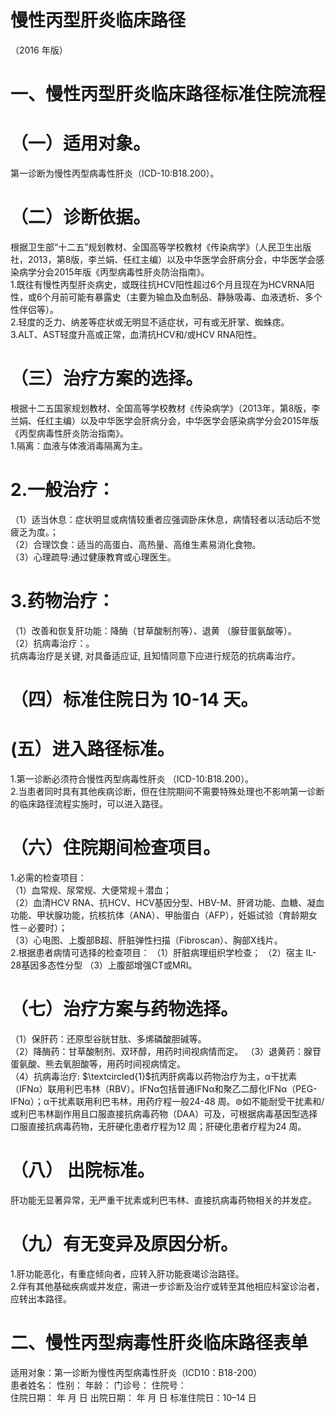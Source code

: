 # 慢性丙型肝炎临床路径  
（2016 年版）  
# 一、慢性丙型肝炎临床路径标准住院流程  
# （一）适用对象。  
第一诊断为慢性丙型病毒性肝炎（ICD-10:B18.200）。  
# （二）诊断依据。  
根据卫生部“十二五”规划教材、全国高等学校教材《传染病学》（人民卫生出版社，2013，第8版，李兰娟、任红主编）以及中华医学会肝病分会，中华医学会感染病学分会2015年版《丙型病毒性肝炎防治指南》。  
1.既往有慢性丙型肝炎病史，或既往抗HCV阳性超过6个月且现在为HCVRNA阳性，或6个月前可能有暴露史（主要为输血及血制品、静脉吸毒、血液透析、多个性伴侣等）。  
2.轻度的乏力、纳差等症状或无明显不适症状，可有或无肝掌、蜘蛛痣。  
3.ALT、AST轻度升高或正常，血清抗HCV和/或HCV RNA阳性。  
#     （三）治疗方案的选择。  
根据十二五国家规划教材、全国高等学校教材《传染病学》（2013年，第8版，李兰娟、任红主编）以及中华医学会肝病分会，中华医学会感染病学分会2015年版《丙型病毒性肝炎防治指南》。  
1.隔离：血液与体液消毒隔离为主。  
# 2.一般治疗：  
（1）适当休息：症状明显或病情较重者应强调卧床休息，病情轻者以活动后不觉疲乏为度。；  
（2）合理饮食：适当的高蛋白、高热量、高维生素易消化食物。  
（3）心理疏导:通过健康教育或心理医生。  
# 3.药物治疗：  
（1）改善和恢复肝功能：降酶（甘草酸制剂等）、退黄
（腺苷蛋氨酸等）。  
（2）抗病毒治疗：。  
抗病毒治疗是关键, 对具备适应证, 且知情同意下应进行规范的抗病毒治疗。  
# （四）标准住院日为 10-14 天。  
# (五）进入路径标准。  
1.第一诊断必须符合慢性丙型病毒性肝炎
（ICD-10:B18.200）。  
2.当患者同时具有其他疾病诊断，但在住院期间不需要特殊处理也不影响第一诊断的临床路径流程实施时，可以进入路径。  
# （六）住院期间检查项目。  
1.必需的检查项目：  
（1）血常规、尿常规、大便常规＋潜血；  
（2）血清HCV RNA、抗HCV、HCV基因分型、HBV-M、肝肾功能、血糖、凝血功能、甲状腺功能，抗核抗体（ANA）、甲胎蛋白（AFP），妊娠试验（育龄期女性－必要时）；  
（3）心电图、上腹部B超、肝脏弹性扫描（Fibroscan）、胸部X线片。  
2.根据患者病情可选择的检查项目： （1）肝脏病理组织学检查； （2）宿主 IL-28基因多态性分型 （3）上腹部增强CT或MRI。  
# （七）治疗方案与药物选择。  
（1）保肝药：还原型谷胱甘肽、多烯磷酸胆碱等。  
（2）降酶药：甘草酸制剂、双环醇，用药时间视病情而定。    （3）退黄药：腺苷蛋氨酸、熊去氧胆酸等，用药时间视病情定。  
（4）抗病毒治疗: $\textcircled{1}$抗丙肝病毒以药物治疗为主，α干扰素（IFNα）联用利巴韦林（RBV）。IFNα包括普通IFNα和聚乙二醇化IFNα（PEG-IFNα）；α干扰素联用利巴韦林，用药疗程一般24-48 周。$\circledcirc$如不能耐受干扰素和/或利巴韦林副作用且口服直接抗病毒药物（DAA）可及，可根据病毒基因型选择口服直接抗病毒药物，无肝硬化患者疗程为12 周；肝硬化患者疗程为24 周。  
# （八） 出院标准。  
肝功能无显著异常，无严重干扰素或利巴韦林、直接抗病毒药物相关的并发症。  
#     （九）有无变异及原因分析。  
1.肝功能恶化，有重症倾向者，应转入肝功能衰竭诊治路径。  
2.伴有其他基础疾病或并发症，需进一步诊断及治疗或转至其他相应科室诊治者，应转出本路径。  
# 二、慢性丙型病毒性肝炎临床路径表单  
适用对象：第一诊断为慢性丙型病毒性肝炎（ICD10：B18-200）  
患者姓名：         性别：      年龄：        门诊号：         住院号：  
住院日期：    年   月   日  出院日期：    年   月   日   标准住院日：10–14 日  
